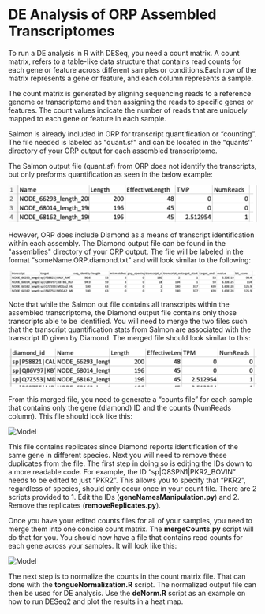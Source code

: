 # DE Analysis of ORP Assembled Transcriptomes

To run a DE analysis in R with DESeq, you need a count matrix. A count matrix, refers to a table-like data structure that contains read counts for each gene or feature across different samples or conditions.Each row of the matrix represents a gene or feature, and each column represents a sample.

The count matrix is generated by aligning sequencing reads to a reference genome or transcriptome and then assigning the reads to specific genes or features. The count values indicate the number of reads that are uniquely mapped to each gene or feature in each sample.

Salmon is already included in ORP for transcript quantification or “counting”. The file needed is labeled as "quant.sf" and can be located in the "quants'' directory of your ORP output for each assembled transcriptome.

The Salmon output file (quant.sf) from ORP does not identify the transcripts, but only preforms quantification as seen in the below example:

![Model](https://github.com/mchunn-1/Bat_Project/blob/main/Screen%20Shot%202023-01-17%20at%202.13.44%20PM.png)

However, ORP does include Diamond as a means of transcript identification within each assembly. The Diamond output file can be found in the "assemblies" directory of your ORP output. The file will be labeled in the format "someName.ORP.diamond.txt" and will look similar to the following:

![Model](https://github.com/mchunn-1/Bat_Project/blob/main/Screen%20Shot%202023-01-17%20at%202.15.14%20PM.png)

Note that while the Salmon out file contains all transcripts within the assembled transcriptome, the Diamond output file contains only those transcripts able to be identified. You will need to merge the two files such that the transcript quantification stats from Salmon are associated with the transcript ID given by Diamond. The merged file should look similar to this:

![Model](https://github.com/mchunn-1/Bat_Project/blob/main/Screen%20Shot%202023-01-17%20at%202.10.51%20PM.png)

From this merged file, you need to generate a “counts file” for each sample that contains only the gene (diamond) ID and the counts (NumReads column). This file should look like this:

![Model](https://github.com/yoheLab/bat_tongues/blob/main/DE%20Analysis/README_images/ID_count_file.png)

This file contains replicates since Diamond reports identification of the same gene in different species. Next you will need to remove these duplicates from the file. The first step in doing so is editing the IDs down to a more readable code. For example, the ID “sp|Q8SPN1|PKR2_BOVIN” needs to be edited to just “PKR2”. This allows you to specify that “PKR2”, regardless of species, should only occur once in your count file. There are 2 scripts provided to 1. Edit the IDs (**geneNamesManipulation.py**)  and 2. Remove the replicates (**removeReplicates.py**). 

Once you have your edited counts files for all of your samples, you need to merge them into one concise count matrix. The **mergeCounts.py** script will do that for you. You should now have a file that contains read counts for each gene across your samples. It will look like this:

![Model](https://github.com/yoheLab/bat_tongues/blob/main/DE%20Analysis/README_images/mergedCounts.png)

The next step is to normalize the counts in the count matrix file. That can done with the **tongueNormalization.R** script. The normalized output file can then be used for DE analysis. Use the **deNorm.R** script as an example on how to run DESeq2 and plot the results in a heat map. 

